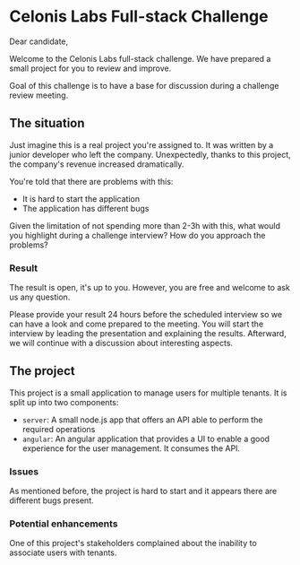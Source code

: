 # Celonis Labs Full-stack Challenge

Dear candidate,

Welcome to the Celonis Labs full-stack challenge.
We have prepared a small project for you to review and improve.

Goal of this challenge is to have a base for discussion during a challenge review meeting.

## The situation
Just imagine this is a real project you're assigned to.
It was written by a junior developer who left the company.
Unexpectedly, thanks to this project, the company's revenue increased dramatically.

You're told that there are problems with this:
* It is hard to start the application
* The application has different bugs

Given the limitation of not spending more than 2-3h with this, what would you highlight during a challenge interview?
How do you approach the problems?

### Result

The result is open, it's up to you. However, you are free and welcome to ask us any question.

Please provide your result 24 hours before the scheduled interview so we can have a look and come prepared to the meeting.
You will start the interview by leading the presentation and explaining the results.
Afterward, we will continue with a discussion about interesting aspects.

## The project

This project is a small application to manage users for multiple tenants. It is split up into two components:

- `server`: A small node.js app that offers an API able to perform the required operations
- `angular`: An angular application that provides a UI to enable a good experience for the user management. It consumes the API.


### Issues

As mentioned before, the project is hard to start and it appears there are different bugs present.

### Potential enhancements

One of this project's stakeholders complained about the inability to associate users with tenants.
